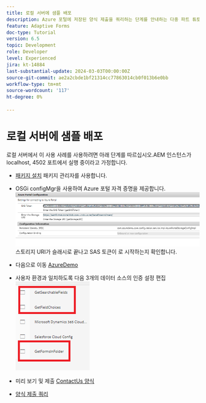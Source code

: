 ```yaml
---
title: 로컬 서버에 샘플 배포
description: Azure 포털에 저장된 양식 제출을 쿼리하는 단계를 안내하는 다중 파트 튜토리얼입니다.
feature: Adaptive Forms
doc-type: Tutorial
version: 6.5
topic: Development
role: Developer
level: Experienced
jira: kt-14884
last-substantial-update: 2024-03-03T00:00:00Z
source-git-commit: ae2a2cbde1bf21314cc77863014cb0f013b6e0bb
workflow-type: tm+mt
source-wordcount: '117'
ht-degree: 0%

---
```


# 로컬 서버에 샘플 배포

로컬 서버에서 이 사용 사례를 사용하려면 아래 단계를 따르십시오.AEM 인스턴스가 localhost, 4502 포트에서 실행 중이라고 가정합니다.

* [패키지 설치](assets/azuredemo.all-1.0.0-SNAPSHOT.zip) 패키지 관리자를 사용합니다.

* OSGi configMgr을 사용하여 Azure 포털 자격 증명을 제공합니다.
  ![azure-portal](assets/azure-portal-config.png)
스토리지 URI가 슬래시로 끝나고 SAS 토큰이 로 시작하는지 확인합니다.
* 다음으로 이동 [AzureDemo](http://localhost:4502/libs/fd/fdm/gui/components/admin/fdmcloudservice/fdm.html/conf/azuredemo)

* 사용자 환경과 일치하도록 다음 3개의 데이터 소스의 인증 설정 편집
  ![data-sources](assets/fdm-data-sources.png)

* 미리 보기 및 제출 [ContactUs 양식](http://localhost:4502/content/dam/formsanddocuments/azureportal/contactus/jcr:content?wcmmode=disabled)

* [양식 제출 쿼리](http://localhost:4502/content/dam/formsanddocuments/azureportal/queryformsubmissions/jcr:content?wcmmode=disabled)

